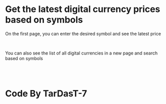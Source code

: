 # Get the latest digital currency prices based on symbols

<p>On the first page, you can enter the desired symbol and see the latest price</p>
<br>
<p>You can also see the list of all digital currencies in a new page and search based on symbols</p>
<br>
<br>

# Code By TarDasT-7

